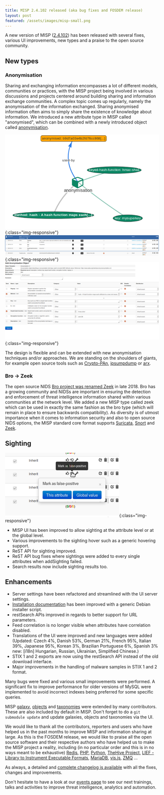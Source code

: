 ```yaml
---
title: MISP 2.4.102 released (aka bug fixes and FOSDEM release)
layout: post
featured: /assets/images/misp-small.png
---
```


A new version of MISP ([2.4.102](https://github.com/MISP/MISP/tree/v2.4.102)) has been released with several fixes, various UI improvements, new types and a praise to the open source community.

## New types

### Anonymisation

Sharing and exchanging information encompasses a lot of different models, communities or practices, with the MISP project being involved in various discussions and projects centered around building sharing and information exchange communities. A complex topic comes up regularly, namely the anonymisation of the information exchanged. Sharing anonymised information often aims to simply share the existence of knowledge about information. We introduced a new attribute type in MISP called "anonymised", which can be combined with a newly introduced object called [anonymisation](https://www.misp-project.org/objects.html#_anonymisation).

![](/assets/images/misp/blog/anon-graph.png){:class="img-responsive"}
![](/assets/images/misp/blog/anon2.png){:class="img-responsive"}
![](/assets/images/misp/blog/anonymisation.png){:class="img-responsive"}

The design is flexible and can be extended with new anonymisation techniques and/or approaches. We are standing on the shoulders of giants, for example open source tools such as [Crypto-PAn](https://www.cc.gatech.edu/computing/Networking/projects/cryptopan/), [ipsumpdump](https://github.com/kohler/ipsumdump) or [arx](https://arx.deidentifier.org/).

### Bro -> Zeek

The open source NIDS [Bro project was renamed Zeek](https://blog.zeek.org/2018/10/renaming-bro-project_11.html) in late 2018. Bro has a growing community and NIDSs are important in ensuring the detection and enforcement of threat intelligence information shared within various communities at the network level. We added a new MISP type called zeek which can be used in exactly the same fashion as the bro type (which will remain in place to ensure backwards compatibility). As diversity is of utmost importance when it comes to information security and also to open source NIDS options, the MISP standard core format supports [Suricata](https://suricata-ids.org/), [Snort](https://www.snort.org/) and [Zeek](https://www.zeek.org/).


## Sighting

![](/assets/images/misp/blog/sighting-UI.png){:class="img-responsive"}

- MISP UI has been improved to allow sighting at the attribute level or at the global level.
- Various improvements to the sighting hover such as a generic hovering support.
- ReST API for sighting improved.
- ReST API bug fixes where sightings were added to every single attributes when addSighting failed.
- Search results now include sighting results too.

## Enhancements

- Server settings have been refactored and streamlined with the UI server settings.
- [Installation documentation](https://misp.github.io/MISP/) has been improved with a generic Debian installer script.
- restSearch APIs improved in regards to better support for URL parameters.
- Feed correlation is no longer visible when attributes have correlation disabled.
- Translations of the UI were improved and new languages were added (Updated: Czech 4%, Danish 53%, German 21%, French 95%, Italian 39%, Japanese 95%, Korean 3%, Brazilian Portuguese 6%, Spanish 3% new: [i18n] Hungarian, Russian, Ukrainian, Simplified Chinese.)
- STIX 1 and 2 exports are now using the restSearch API instead of the old download interface.
- Major improvements in the handling of malware samples in STIX 1 and 2 format.

Many bugs were fixed and various small improvements were performed. A significant fix to improve performance for older versions of MySQL were implemented to avoid incorrect indexes being preferred for some specific queries.

MISP [galaxy](/galaxy.pdf), [objects](/objects.pdf) and [taxonomies](/taxonomies.pdf) were extended by many contributors. These are also included by default in MISP. Don't forget to do a `git submodule update` and update galaxies, objects and taxonomies via the UI.

We would like to thank all the contributors, reporters and users who have helped us in the past months to improve MISP and information sharing at large. As this is the FOSDEM release, we would like to praise all the open source software and their respective authors who have helped us to make the MISP project a reality, including (in no particular order and this is in no ways meant to be exhaustive) [Redis](https://redis.io/), [PHP](http://php.net/), [Python](https://www.python.org/), [TheHive Project](https://thehive-project.org/), [LIEF - Library to Instrument Executable Formats](https://lief.quarkslab.com/), [MariaDB](https://mariadb.org/), [vis.js](http://visjs.org/index.html), [ZMQ](http://zeromq.org/) ...

As always, a detailed and [complete changelog is available](http://www.misp-project.org/Changelog.txt) with all the fixes, changes and improvements.

Don't hesitate to have a look at our [events page](http://www.misp-project.org/events/) to see our next trainings, talks and activities to improve threat intelligence, analytics and automation.

